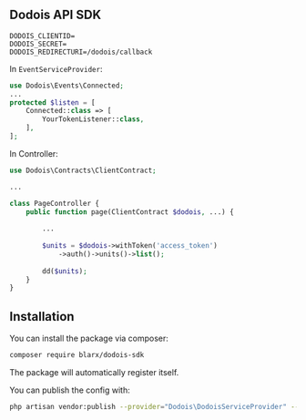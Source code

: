 ## Dodois API SDK

```env
DODOIS_CLIENTID=
DODOIS_SECRET=
DODOIS_REDIRECTURI=/dodois/callback
```

In `EventServiceProvider`:
```php
use Dodois\Events\Connected;
...
protected $listen = [
    Connected::class => [
        YourTokenListener::class,
    ],
];
```

In Controller:
```php
use Dodois\Contracts\ClientContract;

...

class PageController {
    public function page(ClientContract $dodois, ...) {
        
        ...
        
        $units = $dodois->withToken('access_token')
            ->auth()->units()->list();
        
        dd($units);
    }
}
```

## Installation

You can install the package via composer:

```bash
composer require blarx/dodois-sdk
```

The package will automatically register itself.

You can publish the config with:

```bash
php artisan vendor:publish --provider="Dodois\DodoisServiceProvider" --tag="dodois-config"
```

